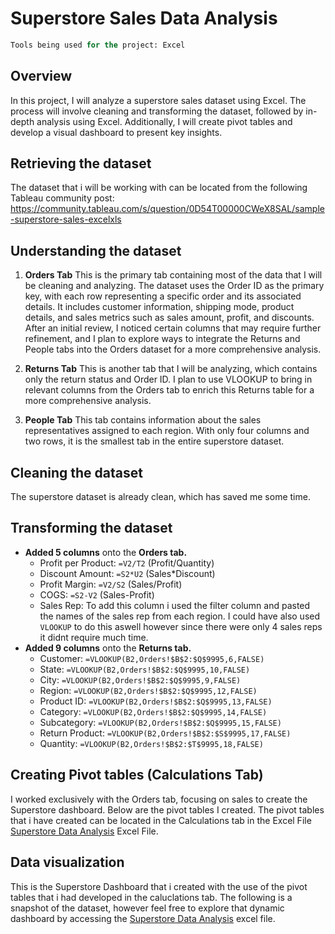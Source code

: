 # Superstore Sales Data Analysis

```sql
Tools being used for the project: Excel
```
## Overview
In this project, I will analyze a superstore sales dataset using Excel. The process will involve cleaning and transforming the dataset, followed by in-depth analysis using Excel. Additionally, I will create pivot tables and develop a visual dashboard to present key insights.

## Retrieving the dataset
The dataset that i will be working with can be located from the following Tableau community post: https://community.tableau.com/s/question/0D54T00000CWeX8SAL/sample-superstore-sales-excelxls 

## Understanding the dataset
1. **Orders Tab**
This is the primary tab containing most of the data that I will be cleaning and analyzing. The dataset uses the Order ID as the primary key, with each row representing a specific order and its associated details. It includes customer information, shipping mode, product details, and sales metrics such as sales amount, profit, and discounts. After an initial review, I noticed certain columns that may require further refinement, and I plan to explore ways to integrate the Returns and People tabs into the Orders dataset for a more comprehensive analysis.

2. **Returns Tab**
This is another tab that I will be analyzing, which contains only the return status and Order ID. I plan to use VLOOKUP to bring in relevant columns from the Orders tab to enrich this Returns table for a more comprehensive analysis.

3. **People Tab**
This tab contains information about the sales representatives assigned to each region. With only four columns and two rows, it is the smallest tab in the entire superstore dataset.

## Cleaning the dataset
The superstore dataset is already clean, which has saved me some time.

## Transforming the dataset
- **Added 5 columns** onto the **Orders tab.**
  - Profit per Product: ```=V2/T2``` (Profit/Quantity)
  - Discount Amount: ```=S2*U2``` (Sales*Discount)
  - Profit Margin: ```=V2/S2``` (Sales/Profit) 
  - COGS: ```=S2-V2``` (Sales-Profit)
  - Sales Rep: To add this column i used the filter column and pasted the names of the sales rep from each region. I could have also used ```VLOOKUP``` to do this aswell however since there were only 4 sales reps it didnt require much time.
- **Added 9 columns** onto the **Returns tab.**
  - Customer: ```=VLOOKUP(B2,Orders!$B$2:$Q$9995,6,FALSE)```
  - State: ```=VLOOKUP(B2,Orders!$B$2:$Q$9995,10,FALSE)```
  - City: ```=VLOOKUP(B2,Orders!$B$2:$Q$9995,9,FALSE)``` 
  - Region: ```=VLOOKUP(B2,Orders!$B$2:$Q$9995,12,FALSE)```
  - Product ID: ```=VLOOKUP(B2,Orders!$B$2:$Q$9995,13,FALSE)```
  - Category: ```=VLOOKUP(B2,Orders!$B$2:$Q$9995,14,FALSE)```
  - Subcategory: ```=VLOOKUP(B2,Orders!$B$2:$Q$9995,15,FALSE)```
  - Return Product: ```=VLOOKUP(B2,Orders!$B$2:$S$9995,17,FALSE)```
  - Quantity: ```=VLOOKUP(B2,Orders!$B$2:$T$9995,18,FALSE)```
    

## Creating Pivot tables (Calculations Tab) 
I worked exclusively with the Orders tab, focusing on sales to create the Superstore dashboard. Below are the pivot tables I created. The pivot tables that i have created can be located in the Calculations tab in the  Excel File [Superstore Data Analysis](https://github.com/user-attachments/files/19046982/Superstore.Data.Analysis.1.xlsx) Excel File.


## Data visualization 
This is the Superstore Dashboard that i created with the use of the pivot tables that i had developed in the caluclations tab. The following is a snapshot of the dataset, however feel free to explore that dynamic dashboard by accessing the [Superstore Data Analysis](https://github.com/user-attachments/files/19046982/Superstore.Data.Analysis.1.xlsx) excel file.
